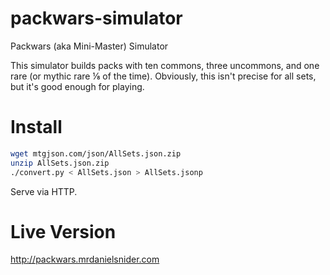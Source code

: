 # packwars-simulator
Packwars (aka Mini-Master) Simulator

This simulator builds packs with ten commons, three uncommons, and one rare (or mythic rare ⅛ of the time). Obviously, this isn't precise for all sets, but it's good enough for playing.

# Install
```sh
wget mtgjson.com/json/AllSets.json.zip
unzip AllSets.json.zip
./convert.py < AllSets.json > AllSets.jsonp
```

Serve via HTTP.

# Live Version

http://packwars.mrdanielsnider.com
